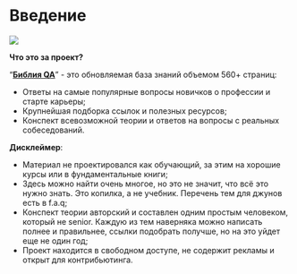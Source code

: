 # Введение

![](https://lh4.googleusercontent.com/3vOk0NqvhT3rVjNa-n8BtCfTWXq2sdBu1dUVsZvK3-gkD8c3KhsH2BL6TPX5KDFr2lEhuSqm\_bcy3UwAQFOpY6MlE\_PEBiR5g9uzJuS5SaAZI9oyhAG77QhmJXHvXhPuFVRTa\_wK)

**Что это за проект?**

“[**Библия QA**](https://vladislaveremeev.gitbook.io/qa\_bible/)” - это обновляемая база знаний объемом 560+ страниц:

* Ответы на самые популярные вопросы новичков о профессии и старте карьеры;
* Крупнейшая подборка ссылок и полезных ресурсов;
* Конспект всевозможной теории и ответов на вопросы с реальных собеседований.

**Дисклеймер**:

* Материал не проектировался как обучающий, за этим на хорошие курсы или в фундаментальные книги;
* Здесь можно найти очень многое, но это не значит, что всё это нужно знать. Это копилка, а не учебник. Перечень тем для джунов есть в f.a.q;
* Конспект теории авторский и составлен одним простым человеком, который не senior. Каждую из тем наверняка можно написать полнее и правильнее, ссылки подобрать получше, но на это уйдет еще не один год;
* Проект находится в свободном доступе, не содержит рекламы и открыт для контрибьютинга.
